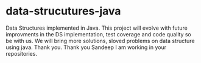 # data-strucutures-java
Data Structures implemented in Java.
This project will evolve with future improvments in the DS implementation, test coverage and code quality so be with us. We will bring more solutions, sloved problems on data structure using java. Thank you.
Thank you Sandeep I am working in your repositories.